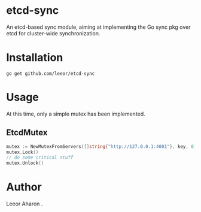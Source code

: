 etcd-sync
=========

An etcd-based sync module, aiming at implementing the Go sync pkg over etcd for cluster-wide synchronization.

Installation
============

~~~shell
go get github.com/leeor/etcd-sync
~~~

Usage
=====

At this time, only a simple mutex has been implemented.

## EtcdMutex

~~~go
mutex := NewMutexFromServers([]string{"http://127.0.0.1:4001"}, key, 0)
mutex.Lock()
// do some critical stuff
mutex.Unlock()
~~~

# Author
Leeor Aharon <leeor DOT aharon AT gmail DOT com>.
